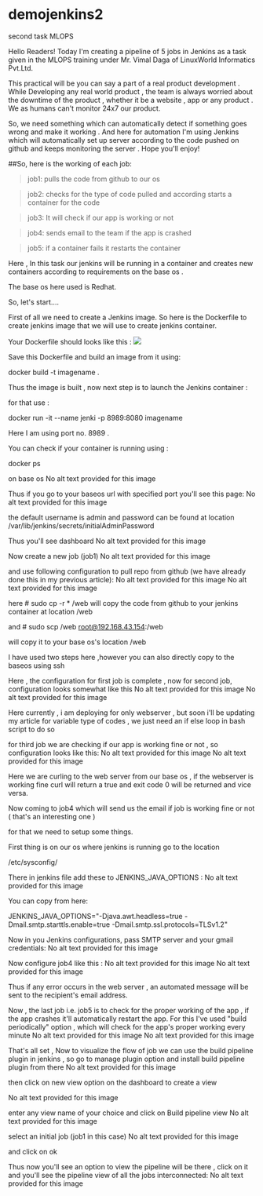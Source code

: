 # demojenkins2
second task MLOPS

Hello Readers! Today I'm creating a pipeline of 5 jobs in Jenkins as a task given in the MLOPS training under Mr. Vimal Daga of LinuxWorld Informatics Pvt.Ltd.

This practical will be you can say a part of a real product development . While Developing any real world product , the team is always worried about the downtime of the product , whether it be a website , app or any product . We as humans can't monitor 24x7 our product.

So, we need something which can automatically detect if something goes wrong and make it working . And here for automation I'm using Jenkins which will automatically set up server according to the code pushed on github and keeps monitoring the server . Hope you'll enjoy!

##So, here is the working of each job:

> job1: pulls the code from github to our os

> job2: checks for the type of code pulled and according starts a container for the code

> job3: It will check if our app is working or not

> job4: sends email to the team if the app is crashed

> job5: if a container fails it restarts the container


Here , In this task our jenkins will be running in a container and creates new containers according to requirements on the base os .

The base os here used is Redhat.

So, let's start....

First of all we need to create a Jenkins image. So here is the Dockerfile to create jenkins image that we will use to create jenkins container.

Your Dockerfile should looks like this :
<img src="Images/Screenshot(367)">


Save this Dockerfile and build an image from it using:

docker build -t imagename .

Thus the image is built , now next step is to launch the Jenkins container :

for that use :

docker run -it --name jenki -p 8989:8080 imagename

Here I am using port no. 8989 .

You can check if your container is running using :

docker ps 

on base os
No alt text provided for this image

Thus if you go to your baseos url with specified port you'll see this page:
No alt text provided for this image

the default username is admin and password can be found at location /var/lib/jenkins/secrets/initialAdminPassword

Thus you'll see dashboard
No alt text provided for this image

Now create a new job (job1)
No alt text provided for this image

and use following configuration to pull repo from github (we have already done this in my previous article):
No alt text provided for this image
No alt text provided for this image

here # sudo cp -r * /web will copy the code from github to your jenkins container at location /web

and # sudo scp /web root@192.168.43.154:/web

will copy it to your base os's location /web

I have used two steps here ,however you can also directly copy to the baseos using ssh

Here , the configuration for first job is complete , now for second job, configuration looks somewhat like this
No alt text provided for this image
No alt text provided for this image

Here currently , i am deploying for only webserver , but soon i'll be updating my article for variable type of codes , we just need an if else loop in bash script to do so


for third job we are checking if our app is working fine or not , so configuration looks like this:
No alt text provided for this image
No alt text provided for this image

Here we are curling to the web server from our base os , if the webserver is working fine curl will return a true and exit code 0 will be returned and vice versa.

Now coming to job4 which will send us the email if job is working fine or not ( that's an interesting one )

for that we need to setup some things.

First thing is on our os where jenkins is running go to the location

/etc/sysconfig/

There in jenkins file add these to JENKINS_JAVA_OPTIONS :
No alt text provided for this image

You can copy from here:

JENKINS_JAVA_OPTIONS="-Djava.awt.headless=true -Dmail.smtp.starttls.enable=true -Dmail.smtp.ssl.protocols=TLSv1.2"

Now in you Jenkins configurations, pass SMTP server and your gmail credentials:
No alt text provided for this image


Now configure job4 like this :
No alt text provided for this image
No alt text provided for this image

Thus if any error occurs in the web server , an automated message will be sent to the recipient's email address.

Now , the last job i.e. job5 is to check for the proper working of the app , if the app crashes it'll automatically restart the app. For this I've used "build periodically" option , which will check for the app's proper working every minute
No alt text provided for this image
No alt text provided for this image

That's all set , Now to visualize the flow of job we can use the build pipeline plugin in jenkins , so go to manage plugin option and install build pipeline plugin from there
No alt text provided for this image

then click on new view option on the dashboard to create a view



No alt text provided for this image


enter any view name of your choice and click on Build pipeline view
No alt text provided for this image


select an initial job (job1 in this case)
No alt text provided for this image

and click on ok

Thus now you'll see an option to view the pipeline will be there , click on it and you'll see the pipeline view of all the jobs interconnected:
No alt text provided for this image


